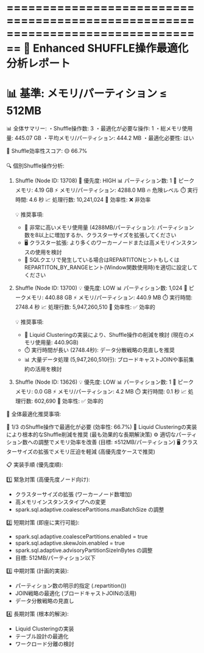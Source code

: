 
================================================================================
🔧 Enhanced SHUFFLE操作最適化分析レポート
================================================================================
📊 基準: メモリ/パーティション ≤ 512MB
================================================================================

📊 全体サマリー:
  ・Shuffle操作数: 3
  ・最適化が必要な操作: 1
  ・総メモリ使用量: 445.07 GB
  ・平均メモリ/パーティション: 444.2 MB
  ・最適化必要性: はい

🎯 Shuffle効率性スコア: 🟡 66.7%

🔍 個別Shuffle操作分析:

1. Shuffle (Node ID: 13708)
   🚨 優先度: HIGH
   📊 パーティション数: 1
   🧠 ピークメモリ: 4.19 GB
   ⚡ メモリ/パーティション: 4288.0 MB 🔥 危険レベル
   ⏱️ 実行時間: 4.6 秒
   📈 処理行数: 10,241,024
   🎯 効率性: ❌ 非効率

   💡 推奨事項:
     - 🚨 非常に高いメモリ使用量 (4288MB/パーティション): パーティション数を8以上に増加するか、クラスターサイズを拡張してください
     - 🖥️ クラスター拡張: より多くのワーカーノードまたは高メモリインスタンスの使用を検討
     - 🔧 SQLクエリで発生している場合はREPARTITONヒントもしくはREPARTITON_BY_RANGEヒント(Window関数使用時)を適切に設定してください

2. Shuffle (Node ID: 13700)
   💡 優先度: LOW
   📊 パーティション数: 1,024
   🧠 ピークメモリ: 440.88 GB
   ⚡ メモリ/パーティション: 440.9 MB
   ⏱️ 実行時間: 2748.4 秒
   📈 処理行数: 5,947,260,510
   🎯 効率性: ✅ 効率的

   💡 推奨事項:
     - 🔧 Liquid Clusteringの実装により、Shuffle操作の削減を検討 (現在のメモリ使用量: 440.9GB)
     - ⏱️ 実行時間が長い (2748.4秒): データ分散戦略の見直しを推奨
     - 📊 大量データ処理 (5,947,260,510行): ブロードキャストJOINや事前集約の活用を検討

3. Shuffle (Node ID: 13626)
   💡 優先度: LOW
   📊 パーティション数: 1
   🧠 ピークメモリ: 0.0 GB
   ⚡ メモリ/パーティション: 4.2 MB
   ⏱️ 実行時間: 0.1 秒
   📈 処理行数: 602,690
   🎯 効率性: ✅ 効率的

🎯 全体最適化推奨事項:

  🔧 1/3 のShuffle操作で最適化が必要 (効率性: 66.7%)
  💎 Liquid Clusteringの実装により根本的なShuffle削減を推奨 (最も効果的な長期解決策)
  ⚙️ 適切なパーティション数への調整でメモリ効率を改善 (目標: ≤512MB/パーティション)
  🖥️ クラスターサイズの拡張でメモリ圧迫を軽減 (高優先度ケースで推奨)

📋 実装手順 (優先度順):

1️⃣ 緊急対策 (高優先度ノード向け):
   - クラスターサイズの拡張 (ワーカーノード数増加)
   - 高メモリインスタンスタイプへの変更
   - spark.sql.adaptive.coalescePartitions.maxBatchSize の調整

2️⃣ 短期対策 (即座に実行可能):
   - spark.sql.adaptive.coalescePartitions.enabled = true
   - spark.sql.adaptive.skewJoin.enabled = true
   - spark.sql.adaptive.advisoryPartitionSizeInBytes の調整
   - 目標: 512MB/パーティション以下

3️⃣ 中期対策 (計画的実装):
   - パーティション数の明示的指定 (.repartition())
   - JOIN戦略の最適化 (ブロードキャストJOINの活用)
   - データ分散戦略の見直し

4️⃣ 長期対策 (根本的解決):
   - Liquid Clusteringの実装
   - テーブル設計の最適化
   - ワークロード分離の検討
